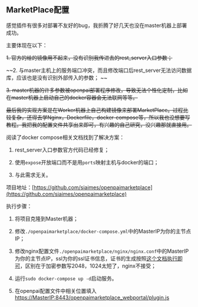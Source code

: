 ## MarketPlace配置

感觉插件有很多对部署不友好的bug，我折腾了好几天也没在master机器上部署成功。

主要体现在以下：

~~1. 官方的给的镜像用不起来，没有识别我传进去的rest_server入口参数；~~

~~2. 与master主机上的服务端口冲突，而且修改端口后rest_server无法访问数据库，应该也是没有识别外部传入的参数； ~~

~~3. master机器的许多参数被openpai部署程序修改，导致无法个性化定制，比如在master机器上启动自己的docker容器会无法联网等等。~~

~~最后我的实现方案是在Worker机器上自己构建镜像来部署MarketPlace。过程比较复杂，还得去学Nginx，Dockerfile，docker-compose等，所以我也没想要写教程。我把我的配置文件共享出来即可，有兴趣的自己研究，没兴趣那就直接用。~~

阅读了docker compose相关文档找到了解决方案：

1. rest_server入口参数官方代码已经修复；

2. 使用`expose`开放端口而不是用`ports`映射主机与docker的端口；

3. 与此需求无关。

项目地址：[https://github.com/siaimes/openpaimarketplace](https://github.com/siaimes/openpaimarketplace)

执行步骤：

1. 将项目克隆到Master机器；

2. 修改`./openpaimarketplace/docker-compose.yml`中的MasterIP为你的主节点IP；

3. 修改nginx配置文件`./openpaimarketplace/nginx/nginx.conf`中的MasterIP为你的主节点IP，ssl为你的ssl证书信息，证书的生成按照[这个文档执行即可](https://github.com/microsoft/pai/blob/master/docs_zh_CN/manual/cluster-admin/basic-management-operations.md#%E5%A6%82%E4%BD%95%E8%AE%BE%E7%BD%AEhttps%E8%AE%BF%E9%97%AE)，区别在于加密参数写2048，1024太短了，nginx不接受；

5. 运行`sudo docker-compose up -d`启动服务。

6. 在openpai配置文件中相关位置填入[https://MasterIP:8443/openpaimarketplace_webportal/plugin.js](https://MasterIP:8443/openpaimarketplace_webportal/plugin.js)

